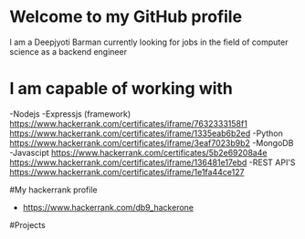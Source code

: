 # Welcome to my GitHub profile
I am a Deepjyoti Barman currently looking for jobs in the field of computer science as a backend engineer

# I am capable of working with 

-Nodejs
  -Expressjs (framework)
   https://www.hackerrank.com/certificates/iframe/7632333158f1
   https://www.hackerrank.com/certificates/iframe/1335eab6b2ed
-Python
   https://www.hackerrank.com/certificates/iframe/3eaf7023b9b2
-MongoDB
-Javascipt
   https://www.hackerrank.com/certificates/5b2e69208a4e
   https://www.hackerrank.com/certificates/iframe/136481e17ebd
-REST API'S
   https://www.hackerrank.com/certificates/iframe/1e1fa44ce127

#My hackerrank profile
- https://www.hackerrank.com/db9_hackerone

#Projects

